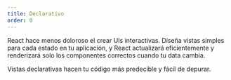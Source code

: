 ```yaml
---
title: Declarativo
order: 0
---
```


React hace menos doloroso el crear UIs interactivas. Diseña vistas simples para cada estado en tu aplicación, y React actualizará eficientemente y renderizará solo los componentes correctos cuando tu data cambia.

Vistas declarativas hacen tu código más predecible y fácil de depurar.
